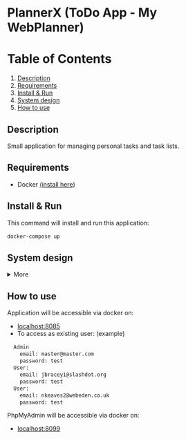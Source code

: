 # PlannerX (ToDo App - My WebPlanner)

# Table of Contents

1. [Description](#description)
2. [Requirements](#requirements)
3. [Install & Run](#install--run)
4. [System design](#system-design)
5. [How to use](#how-to-use)

## Description

Small application for managing personal tasks and task lists.

## Requirements

* Docker [(install here)](https://docs.docker.com/get-docker/)

## Install & Run

This command will install and run this application:

```bash
docker-compose up
```

## System design

<details>
    <summary>More</summary>

### Global System context

Diagram of global system context
![System Context](./documents/images/system-context.png)

### Global System context (Web Application - Database)

Diagram of global system context
![System Context](./documents/images/system-context-app-db.png)

### Software system - Web Application

Diagram of Web Application - inner components
![System Context](./documents/images/web-application-components.png)

### Software system - Docker components

Docker components - for dev
![System Context](./documents/images/docker-context.png)

### Diagram - Legend

![System Context](./documents/images/legend.png)

###  

</details>

## How to use

Application will be accessible via docker on:

* [localhost:8085](http://localhost:8085)
* To access as existing user: (example)

```
  Admin
    email: master@master.com
    password: test
  User:
    email: jbracey1@slashdot.org
    password: test
  User:
    email: nkeaves2@webeden.co.uk
    password: test    
```

PhpMyAdmin will be accessible via docker on:

* [localhost:8099](http://localhost:8099)

